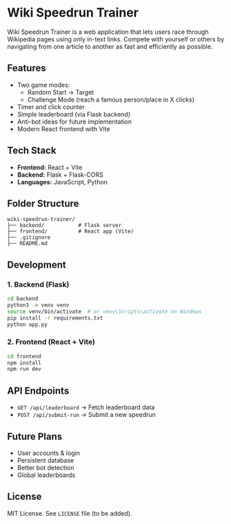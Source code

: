 # Wiki Speedrun Trainer

Wiki Speedrun Trainer is a web application that lets users race through Wikipedia pages using only in-text links. Compete with yourself or others by navigating from one article to another as fast and efficiently as possible.

## Features

- Two game modes:
  - Random Start → Target
  - Challenge Mode (reach a famous person/place in X clicks)
- Timer and click counter
- Simple leaderboard (via Flask backend)
- Anti-bot ideas for future implementation
- Modern React frontend with Vite

## Tech Stack

- **Frontend:** React + Vite
- **Backend:** Flask + Flask-CORS
- **Languages:** JavaScript, Python

## Folder Structure

```
wiki-speedrun-trainer/
├── backend/           # Flask server
├── frontend/          # React app (Vite)
├── .gitignore
├── README.md
```

## Development

### 1. Backend (Flask)

```bash
cd backend
python3 -m venv venv
source venv/bin/activate  # or venv\Scripts\activate on Windows
pip install -r requirements.txt
python app.py
```

### 2. Frontend (React + Vite)

```bash
cd frontend
npm install
npm run dev
```

## API Endpoints

- `GET /api/leaderboard` → Fetch leaderboard data
- `POST /api/submit-run` → Submit a new speedrun

## Future Plans

- User accounts & login
- Persistent database
- Better bot detection
- Global leaderboards

## License

MIT License. See `LICENSE` file (to be added).
